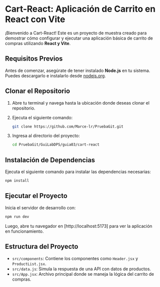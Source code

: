 # Cart-React: Aplicación de Carrito en React con Vite

¡Bienvenido a Cart-React! Este es un proyecto de muestra creado para demostrar cómo configurar y ejecutar una aplicación básica de carrito de compras utilizando **React y Vite**.

## Requisitos Previos

Antes de comenzar, asegúrate de tener instalado **Node.js** en tu sistema. Puedes descargarlo e instalarlo desde [nodejs.org](https://nodejs.org/).

## Clonar el Repositorio

1. Abre tu terminal y navega hasta la ubicación donde deseas clonar el repositorio.

2. Ejecuta el siguiente comando:
   ```sh
   git clone https://github.com/Marce-lr/PruebaGit.git
   ```
3. Ingresa al directorio del proyecto:
   ```sh
   cd PruebaGit/GuiLabDPS/guia03/cart-react
   ```

## Instalación de Dependencias

Ejecuta el siguiente comando para instalar las dependencias necesarias:

```sh
npm install
```

## Ejecutar el Proyecto

Inicia el servidor de desarrollo con:

```sh
npm run dev
```

Luego, abre tu navegador en [http://localhost:5173] para ver la aplicación en funcionamiento.

## Estructura del Proyecto

- `src/components`: Contiene los componentes como `Header.jsx` y `ProductList.jsx`.
- `src/data.js`: Simula la respuesta de una API con datos de productos.
- `src/App.jsx`: Archivo principal donde se maneja la lógica del carrito de compras.
